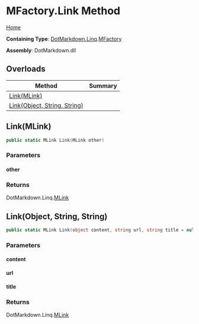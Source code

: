 <a name="_top"></a>

# MFactory\.Link Method

[Home](../../../../README.md#_top)

**Containing Type**: [DotMarkdown.Linq](../../README.md#_top)\.[MFactory](../README.md#_top)

**Assembly**: DotMarkdown\.dll

## Overloads

| Method | Summary |
| ------ | ------- |
| [Link(MLink)](#DotMarkdown_Linq_MFactory_Link_DotMarkdown_Linq_MLink_) | |
| [Link(Object, String, String)](#DotMarkdown_Linq_MFactory_Link_System_Object_System_String_System_String_) | |

## Link\(MLink\) <a name="DotMarkdown_Linq_MFactory_Link_DotMarkdown_Linq_MLink_"></a>

```csharp
public static MLink Link(MLink other)
```

### Parameters

#### other

### Returns

DotMarkdown\.Linq\.[MLink](../../MLink/README.md#_top)

## Link\(Object, String, String\) <a name="DotMarkdown_Linq_MFactory_Link_System_Object_System_String_System_String_"></a>

```csharp
public static MLink Link(object content, string url, string title = null)
```

### Parameters

#### content

#### url

#### title

### Returns

DotMarkdown\.Linq\.[MLink](../../MLink/README.md#_top)

